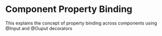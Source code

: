 # Component Property Binding

This explains the concept of property binding across components using @Input and @Ouput decorators
